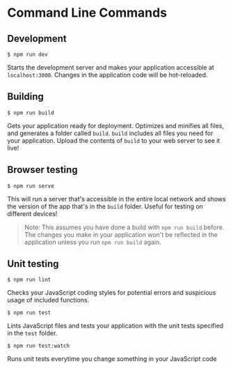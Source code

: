 # Command Line Commands

## Development

```Shell
$ npm run dev
```

Starts the development server and makes your application accessible at `localhost:3000`. Changes in the application code will be hot-reloaded.

## Building

```Shell
$ npm run build
```

Gets your application ready for deployment. Optimizes and minifies all files, and generates a folder called `build`. `build` includes all files you need for your application. Upload the contents of `build` to your web server to see it live!

## Browser testing

```Shell
$ npm run serve
```

This will run a server that's accessible in the entire local network and shows the version of the app that's in the `build` folder. Useful for testing on different devices!

> Note: This assumes you have done a build with `npm run build` before. The changes you make in your application won't be reflected in the application unless you run `npm run build` again.

## Unit testing

```Shell
$ npm run lint
```

Checks your JavaScript coding styles for potential errors and suspicious usage of included functions.

```Shell
$ npm run test
```

Lints JavaScript files and tests your application with the unit tests specified in the `test` folder.

```Shell
$ npm run test:watch
```

Runs unit tests everytime you change something in your JavaScript code